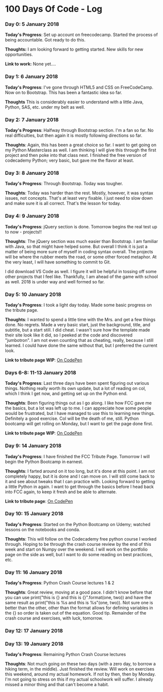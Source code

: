 # 100 Days Of Code - Log

### Day 0: 5 January 2018

**Today's Progress**: Set up account on freecodecamp. Started the process of being accountable. Got ready to do this. 

**Thoughts:** I am looking forward to getting started. New skills for new opportunities.

**Link to work:** None yet....

### Day 1: 6 January 2018

**Today's Progress**: I've gone through HTML5 and CSS on FreeCodeCamp. Now on to Bootstrap. This has been a fantastic idea so far. 

**Thoughts** This is considerably easier to understand with a little Java, Python, SAS, etc. under my belt as well. 

### Day 2: 7 January 2018

**Today's Progress**: Halfway through Bootstrap section. I'm a fan so far. No real difficulties, but then again it is mostly following directions so far. 

**Thoughts**: Again, this has been a great choice so far. I want to get going on my Python Masterclass as well. I am thinking I will give this through the first project and then poke into that class next. I finished the free version of codecademy Python; very basic, but gave me the flavor at least. 

### Day 3: 8 January 2018

**Today's Progress**: Through Bootstrap. Today was tougher.

**Thoughts**: Today was harder than the rest. Mostly, however, it was syntax issues, not concepts. That's at least very fixable. I just need to slow down and make sure it is all correct. That's the lesson for today. 

### Day 4: 9 January 2018

**Today's Progress**: jQuery section is done. Tomorrow begins the real test up to now - projects!!

**Thoughts**: The jQuery section was much easier than Bootstrap. I am familiar with Java, so that might have helped some. But overall I think it is just a matter of being more sure of myself in coding syntax overall. The projects will be where the rubber meets the road, or some other forced metaphor. At the very least, I will have something to commit to Git. 

I did download VS Code as well. I figure it will be helpful in tossing off some other projects that I feel like. Thankfully, I am ahead of the game with school as well. 2018 is under way and well formed so far. 

### Day 5: 10 January 2018

**Today's Progress**: I took a light day today. Made some basic progress on the tribute page. 

**Thoughts**: I wanted to spend a little time with the Mrs. and get a few things done. No regrets. Made a very basic start, just the background, title, and subtitle, but a start still. I did cheat. I wasn't sure how the template made their site look like it did, so I peeked at the code and discovered "jumbotron". I am not even counting that as cheating, really, because I still learned. I could have done the same without that, but I preferred the current look. 

**Link to tribute page WIP**: [On CodePen](https://codepen.io/brucemwarren/pen/MrVObQ)

### Days 6-8: 11-13 January 2018

**Today's Progress**: Last three days have been spent figuring out various things. Nothing really worth its own update, but a lot of reading on col, which I think I get now, and getting set up on the Python end. 

**Thoughts**: Been figuring things out as I go along. I like how FCC gave me the basics, but a lot was left up to me. I can appreciate how some people would be frustrated, but I have managed to use this to learning new things. Definitely a good exercise. Col will be the death of me, still. Python bootcamp will get rolling on Monday, but I want to get the page done first. 

**Link to tribute page WIP**: [On CodePen](https://codepen.io/brucemwarren/pen/MrVObQ)

### Day 9: 14 January 2018

**Today's Progress**: I have finished the FCC Tribute Page. Tomorrow I will begin the Python Bootcamp in earnest. 

**Thoughts**: I farted around on it too long, but it's done at this point. I am not completely happy, but it is done and I can move on. I will still come back to it and see about tweaks that I can practice with. Looking forward to getting a little Python in again. I want to get through the basics before I head back into FCC again, to keep it fresh and be able to alternate. 

**Link to tribute page**: [On CodePen](https://codepen.io/brucemwarren/pen/MrVObQ)

### Day 10: 15 January 2018

**Today's Progress**: Started on the Python Bootcamp on Udemy; watched lessons on the notebooks and conda.

**Thoughts**: This will follow on the Codecademy free python course I worked through. Hoping to be through the crash course review by the end of this week and start on Numpy over the weekend. I will work on the portfolio page on the side as well, but I want to do some reading on best practices, etc. 

### Day 11: 16 January 2018

**Today's Progress**: Python Crash Course lectures 1 & 2

**Thoughts**: Great review, moving at a good pace. I didn't know before that you can use print("this is {} and this is {}".format(one, two)) and have the same result as print("this is %s and this is %s"(one, two)). Not sure one is better than the other, other than the format allows for defining variables in the {} so order is taken out of the equation. Good tip. Remainder of the crash course and exercises, with luck, tomorrow.

### Day 12: 17 January 2018
### Day 13: 19 January 2018

**Today's Progress**: Remaining Python Crash Course lectures

**Thoughts**: Not much going on these two days (with a zero day, to borrow a hiking term, in the middle). Just finished the review. Will work on exercises this weekend, around my actual homework. If not by then, then by Monday. I'm not going to stress on this if my actual schoolwork will suffer. I already missed a minor thing and that can't become a habit.
